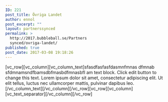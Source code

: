 ```yaml
---
ID: 221
post_title: Övriga Landet
author: ennol
post_excerpt: ""
layout: partnerssynced
permalink: >
  http://2017.bubbleball.se/Partners
  synced/ovriga-landet/
published: true
post_date: 2017-03-08 19:18:26
---
```

[vc_row][vc_column][vc_column_text]sfasdfasfasfdasmnfmnas dfmnab sfdmnamsndfbamsdbfmasbdfmnasbfI am text block. Click edit button to change this text. Lorem ipsum dolor sit amet, consectetur adipiscing elit. Ut elit tellus, luctus nec ullamcorper mattis, pulvinar dapibus leo.[/vc_column_text][/vc_column][/vc_row][vc_row][vc_column][vc_text_separator][/vc_column][/vc_row]